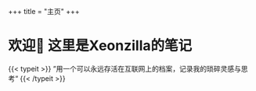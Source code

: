 +++
title = "主页"
+++
# 欢迎👋 这里是Xeonzilla的笔记

{{< typeit >}}
”用一个可以永远存活在互联网上的档案，记录我的琐碎灵感与思考“
{{< /typeit >}}